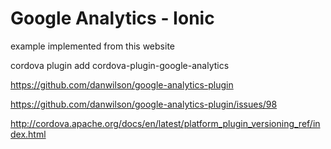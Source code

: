 # Google Analytics - Ionic

example implemented from this website

cordova plugin add cordova-plugin-google-analytics

https://github.com/danwilson/google-analytics-plugin

https://github.com/danwilson/google-analytics-plugin/issues/98

http://cordova.apache.org/docs/en/latest/platform_plugin_versioning_ref/index.html
